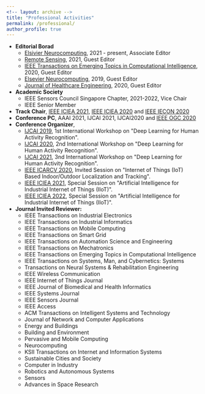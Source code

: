 ```yaml
---
<!-- layout: archive -->
title: "Professional Activities"
permalink: /professional/
author_profile: true
---
```

* **Editorial Borad**
  * [Elsivier Neurocomputing](https://www.journals.elsevier.com/neurocomputing), 2021 - present, Associate Editor
  * [Remote Sensing](https://www.mdpi.com/journal/remotesensing/special_issues/NeuralNetwork_rs), 2021, Guest Editor
  * [IEEE Transactions on Emerging Topics in Computational Intelligence](https://cis.ieee.org/images/files/Publications/TETCI/SI18_CFP_IoT_HAR.pdf), 2020, Guest Editor
  * [Elsevier Neurocomputing](https://www.journals.elsevier.com/neurocomputing), 2019, Guest Editor
  * [Journal of Healthcare Engineering](https://www.hindawi.com/journals/jhe/), 2020, Guest Editor
* **Academic Society**
  * IEEE Sensors Council Singapore Chapter, 2021-2022, Vice Chair 
  * IEEE Senior Member
* **Track Chair**, [IEEE ICIEA 2021](http://www.ieeeiciea.org/2021/), [IEEE ICIEA 2020](http://www.ieeeiciea.org/2020/) and [IEEE IECON 2020](https://www.iecon2020.org/)
* **Conference PC**, AAAI 2021, IJCAI 2021, IJCAI2020 and [IEEE OGC 2020](http://www.ipsogc.org/)
* **Conference Organizer**, 
  * [IJCAI 2019](https://ijcai19.org/), 1st International Workshop on "Deep Learning for Human Activity Recognition".
  * [IJCAI 2020](https://ijcai20.org/), 2nd International Workshop on "Deep Learning for Human Activity Recognition".
  * [IJCAI 2021](https://ijcai21.org/), 3nd International Workshop on "Deep Learning for Human Activity Recognition".
  * [IEEE ICARCV 2020](https://www.icarcv.sg/), Invited Session on "Internet of Things (IoT) Based Indoor/Outdoor Localization and Tracking".
  * [IEEE ICIEA 2021](http://www.ieeeiciea.org/2021/), Special Session on "Artificial Intelligence for Industrial Internet of Things (IIoT)".
  * [IEEE ICIEA 2022](http://www.ieeeiciea.org/2022/), Special Session on "Artificial Intelligence for Industrial Internet of Things (IIoT)".
* **Journal Invited Reviewer:**
  * IEEE Transactions on Industrial Electronics
  * IEEE Transactions on Industrial Informatics
  * IEEE Transactions on Mobile Computing
  * IEEE Transactions on Smart Grid
  * IEEE Transactions on Automation Science and Engineering
  * IEEE Transactions on Mechatronics
  * IEEE Transactions on Emerging Topics in Computational Intelligence
  * IEEE Transactions on Systems, Man, and Cybernetics: Systems
  * Transactions on Neural Systems & Rehabilitation Engineering 
  * IEEE Wireless Communication
  * IEEE Internet of Things Journal
  * IEEE Journal of Biomedical and Health Informatics
  * IEEE Systems Journal
  * IEEE Sensors Journal
  * IEEE Access
  * ACM Transactions on Intelligent Systems and Technology
  * Journal of Network and Computer Applications
  * Energy and Buildings
  * Building and Environment
  * Pervasive and Mobile Computing
  * Neurocomputing
  * KSII Transactions on Internet and Information Systems
  * Sustainable Cities and Society
  * Computer in Industry
  * Robotics and Autonomous Systems
  * Sensors
  * Advances in Space Research
 
